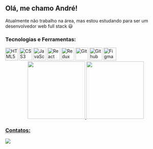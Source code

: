 ## Olá, me chamo André!

Atualmente não trabalho na área, mas estou estudando para ser um desenvolvedor web full stack :smiley:

### Tecnologias e Ferramentas:
<div>
  <img src="https://cdn.jsdelivr.net/gh/devicons/devicon/icons/html5/html5-original-wordmark.svg" title="HTML5" width=40px heigth=40px />
  <img src="https://cdn.jsdelivr.net/gh/devicons/devicon/icons/css3/css3-original-wordmark.svg" title="CSS3" width=40px heigth=40px />
  <img src="https://cdn.jsdelivr.net/gh/devicons/devicon/icons/javascript/javascript-original.svg" title="JavaScript" width=40px heigth=40px />
  <img src="https://cdn.jsdelivr.net/gh/devicons/devicon/icons/react/react-original.svg" title="React" width=40px heigth=40px />
  <img src="https://cdn.jsdelivr.net/gh/devicons/devicon/icons/redux/redux-original.svg" title="Redux"width=40px heigth=40px />
  <img src="https://cdn.jsdelivr.net/gh/devicons/devicon/icons/git/git-original-wordmark.svg" title="Git" width=40px heigth=40px />
  <img src="https://cdn.jsdelivr.net/gh/devicons/devicon/icons/github/github-original-wordmark.svg" title="Github" width=40px heigth=40px />
  <img src="https://cdn.jsdelivr.net/gh/devicons/devicon/icons/figma/figma-original.svg" title="Figma" width=40px heigth=40px />
 </div>

<div align="center">
<a href="https://github.com/andrefpires1@gmail.com">
  <img height="180em" src="https://github-readme-stats.vercel.app/api/top-langs/?username=seu-usuário-aqui&layout=compact&langs_count=7&theme=dracula" />
  <img height="180em" src="https://github-readme-stats.vercel.app/api?username=seu-usuário-aqui&show_icons=true&theme=dracula&include_all_commits=true&count_private=true" />
</div>

### Contatos:
<div>
  <a href="https://www.linkedin.com/in/andreferreirap/" target="_blank">
    <img src="https://img.shields.io/badge/-LinkedIn-%230077B5?style=for-the-badge&logo=linkedin&logoColor=white">
  </a>
 </div>

